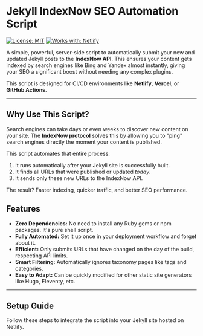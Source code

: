 # Jekyll IndexNow SEO Automation Script

[![License: MIT](https://img.shields.io/badge/License-MIT-yellow.svg)](https://opensource.org/licenses/MIT)
[![Works with: Netlify](https://img.shields.io/badge/Works%20with-Netlify-00C7B7?logo=netlify)](https://www.netlify.com/)

A simple, powerful, server-side script to automatically submit your new and updated Jekyll posts to the **IndexNow API**. This ensures your content gets indexed by search engines like Bing and Yandex almost instantly, giving your SEO a significant boost without needing any complex plugins.

This script is designed for CI/CD environments like **Netlify**, **Vercel**, or **GitHub Actions**.

---

## Why Use This Script?

Search engines can take days or even weeks to discover new content on your site. The **IndexNow protocol** solves this by allowing you to "ping" search engines directly the moment your content is published.

This script automates that entire process:
1.  It runs automatically after your Jekyll site is successfully built.
2.  It finds all URLs that were published or updated *today*.
3.  It sends only these new URLs to the IndexNow API.

The result? Faster indexing, quicker traffic, and better SEO performance.

## Features

-   **Zero Dependencies:** No need to install any Ruby gems or npm packages. It's pure shell script.
-   **Fully Automated:** Set it up once in your deployment workflow and forget about it.
-   **Efficient:** Only submits URLs that have changed on the day of the build, respecting API limits.
-   **Smart Filtering:** Automatically ignores taxonomy pages like tags and categories.
-   **Easy to Adapt:** Can be quickly modified for other static site generators like Hugo, Eleventy, etc.

---

## Setup Guide

Follow these steps to integrate the script into your Jekyll site hosted on Netlify.
